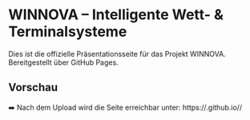 # WINNOVA – Intelligente Wett- & Terminalsysteme

Dies ist die offizielle Präsentationsseite für das Projekt WINNOVA.
Bereitgestellt über GitHub Pages.

## Vorschau
➡️ Nach dem Upload wird die Seite erreichbar unter:
https://<dein-github-benutzername>.github.io/<repo-name>/
